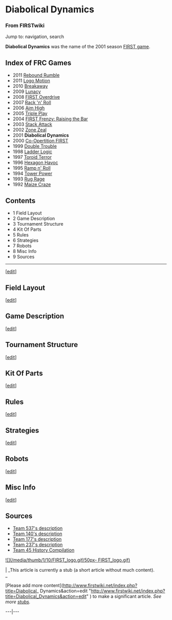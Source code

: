 

# Diabolical Dynamics

### From FIRSTwiki

Jump to: navigation, search

  

**Diabolical Dynamics** was the name of the 2001 season [FIRST game](FRC_Games "FRC Games" ). 

Index of FRC Games  
---  
  
  * 2011 [Rebound Rumble](Rebound_Rumble "Rebound Rumble" )
  * 2011 [Logo Motion](Logo_Motion "Logo Motion" )
  * 2010 [Breakaway](Breakaway "Breakaway" )
  * 2009 [Lunacy](Lunacy "Lunacy" )
  * 2008 [FIRST Overdrive](FIRST_Overdrive "FIRST Overdrive" )
  * 2007 [Rack 'n' Roll](Rack_%27n%27_Roll "Rack 'n' Roll" )
  * 2006 [Aim High](aim-high)
  * 2005 [Triple Play](triple-play)
  * 2004 [FIRST Frenzy: Raising the Bar](FIRST_Frenzy:_Raising_the_Bar "FIRST Frenzy: Raising the Bar" )
  * 2003 [Stack Attack](Stack_Attack "Stack Attack" )
  * 2002 [Zone Zeal](Zone_Zeal "Zone Zeal" )
  * 2001 **Diabolical Dynamics**
  * 2000 [Co-Opertition FIRST](Co-Opertition_FIRST "Co-Opertition FIRST" )
  * 1999 [Double Trouble](Double_Trouble "Double Trouble" )
  * 1998 [Ladder Logic](Ladder_Logic "Ladder Logic" )
  * 1997 [Toroid Terror](Toroid_Terror "Toroid Terror" )
  * 1996 [Hexagon Havoc](Hexagon_Havoc "Hexagon Havoc" )
  * 1995 [Ramp n' Roll](Ramp_n%27_Roll "Ramp n' Roll" )
  * 1994 [Tower Power](Tower_Power "Tower Power" )
  * 1993 [Rug Rage](Rug_Rage "Rug Rage" )
  * 1992 [Maize Craze](Maize_Craze "Maize Craze" )  
  
  

## Contents

  * 1 Field Layout
  * 2 Game Description
  * 3 Tournament Structure
  * 4 Kit Of Parts
  * 5 Rules
  * 6 Strategies
  * 7 Robots
  * 8 Misc Info
  * 9 Sources  
---  
  
[[edit](/index.php?title=Diabolical_Dynamics&action=edit&section=1 "Edit
section: Field Layout" )]

## Field Layout

[[edit](/index.php?title=Diabolical_Dynamics&action=edit&section=2 "Edit
section: Game Description" )]

## Game Description

[[edit](/index.php?title=Diabolical_Dynamics&action=edit&section=3 "Edit
section: Tournament Structure" )]

## Tournament Structure

[[edit](/index.php?title=Diabolical_Dynamics&action=edit&section=4 "Edit
section: Kit Of Parts" )]

## Kit Of Parts

[[edit](/index.php?title=Diabolical_Dynamics&action=edit&section=5 "Edit
section: Rules" )]

## Rules

[[edit](/index.php?title=Diabolical_Dynamics&action=edit&section=6 "Edit
section: Strategies" )]

## Strategies

[[edit](/index.php?title=Diabolical_Dynamics&action=edit&section=7 "Edit
section: Robots" )]

## Robots

[[edit](/index.php?title=Diabolical_Dynamics&action=edit&section=8 "Edit
section: Misc Info" )]

## Misc Info

[[edit](/index.php?title=Diabolical_Dynamics&action=edit&section=9 "Edit
section: Sources" )]

## Sources

  * [Team 537's description](http://www.team537.com/history.php?year=2001 "http://www.team537.com/history.php?year=2001" )
  * [Team 140's description](http://www.surko.net/first/competition/2001/index.html "http://www.surko.net/first/competition/2001/index.html" )
  * [Team 177's description](http://www.swindsor.k12.ct.us/Highschool/activities/clubs/first/2001.html "http://www.swindsor.k12.ct.us/Highschool/activities/clubs/first/2001.html" )
  * [Team 237's description](http://www.team237.com/2001game.html "http://www.team237.com/2001game.html" )
  * [Team 45 History Compilation](http://www.technokats.org/historyproject.php "http://www.technokats.org/historyproject.php" )

[![](/media/thumb/1/10/FIRST_logo.gif/50px-
FIRST_logo.gif)](Image:FIRST_logo.gif "" )

|  _This article is currently a stub (a short article without much content).  
_

[Please add more content](http://www.firstwiki.net/index.php?title=Diabolical_
Dynamics&action=edit
"http://www.firstwiki.net/index.php?title=Diabolical_Dynamics&action=edit" )
to make a significant article. _See more [stubs](Special:Shortpages
"Special:Shortpages" )._  
  
---|---  
  
